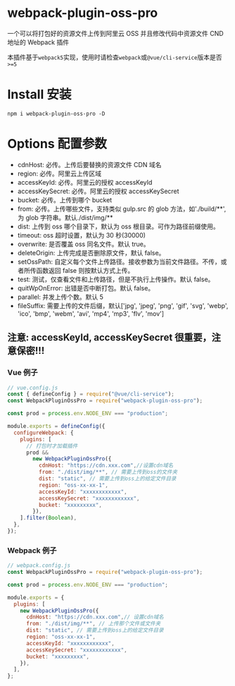 # webpack-plugin-oss-pro

一个可以将打包好的资源文件上传到阿里云 OSS 并且修改代码中资源文件 CND 地址的 Webpack 插件

本插件基于`webpack5`实现，使用时请检查`webpack`或`@vue/cli-service`版本是否`>=5`

# Install 安装

```
npm i webpack-plugin-oss-pro -D
```

# Options 配置参数

- cdnHost: 必传。上传后要替换的资源文件 CDN 域名
- region: 必传。阿里云上传区域
- accessKeyId: 必传。阿里云的授权 accessKeyId
- accessKeySecret: 必传。阿里云的授权 accessKeySecret
- bucket: 必传。上传到哪个 bucket
- from: 必传。上传哪些文件，支持类似 gulp.src 的 glob 方法，如'./build/\*\*', 为 glob 字符串。默认./dist/img/**
- dist: 上传到 oss 哪个目录下，默认为 oss 根目录。可作为路径前缀使用。
- timeout: oss 超时设置，默认为 30 秒(30000)
- overwrite: 是否覆盖 oss 同名文件。默认 true。
- deleteOrigin: 上传完成是否删除原文件，默认 false。
- setOssPath: 自定义每个文件上传路径。接收参数为当前文件路径。不传，或者所传函数返回 false 则按默认方式上传。
- test: 测试，仅查看文件和上传路径，但是不执行上传操作。默认 false。
- quitWpOnError: 出错是否中断打包。默认 false。
- parallel: 并发上传个数。默认 5
- fileSuffix: 需要上传的文件后缀，默认['jpg', 'jpeg', 'png', 'gif', 'svg', 'webp', 'ico', 'bmp', 'webm', 'avi', 'mp4', 'mp3', 'flv', 'mov']

## 注意: accessKeyId, accessKeySecret 很重要，注意保密!!!

### Vue 例子

```javascript
// vue.config.js
const { defineConfig } = require("@vue/cli-service");
const WebpackPluginOssPro = require("webpack-plugin-oss-pro");

const prod = process.env.NODE_ENV === "production";

module.exports = defineConfig({
  configureWebpack: {
    plugins: [
      // 打包时才加载插件
      prod &&
        new WebpackPluginOssPro({
          cdnHost: "https://cdn.xxx.com",//设置cdn域名
          from: "./dist/img/**", // 需要上传到oss的文件夹
          dist: "static", // 需要上传到oss上的给定文件目录
          region: "oss-xx-xx-1",
          accessKeyId: "xxxxxxxxxxxx",
          accessKeySecret: "xxxxxxxxxxxx",
          bucket: "xxxxxxxxx",
        }),
    ].filter(Boolean),
  },
});
```

### Webpack 例子

```javascript
// webpack.config.js
const WebpackPluginOssPro = require("webpack-plugin-oss-pro");

const prod = process.env.NODE_ENV === "production";

module.exports = {
  plugins: [
    new WebpackPluginOssPro({
      cdnHost: "https://cdn.xxx.com",// 设置cdn域名
      from: "./dist/img/**", // 上传那个文件或文件夹
      dist: "static", // 需要上传到oss上的给定文件目录
      region: "oss-xx-xx-1",
      accessKeyId: "xxxxxxxxxxxx",
      accessKeySecret: "xxxxxxxxxxxx",
      bucket: "xxxxxxxxx",
    }),
  ],
};
```
